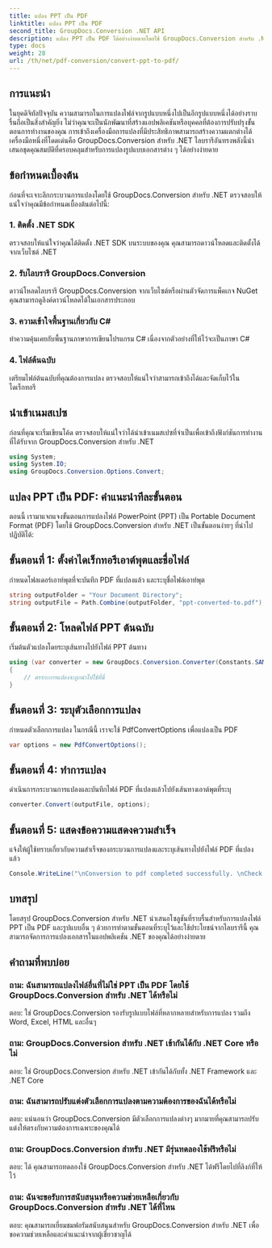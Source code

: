 ```yaml
---
title: แปลง PPT เป็น PDF
linktitle: แปลง PPT เป็น PDF
second_title: GroupDocs.Conversion .NET API
description: แปลง PPT เป็น PDF ได้อย่างง่ายดายโดยใช้ GroupDocs.Conversion สำหรับ .NET เพลิดเพลินกับการแปลงเอกสารอย่างราบรื่นด้วยตัวเลือกที่ปรับแต่งได้
type: docs
weight: 28
url: /th/net/pdf-conversion/convert-ppt-to-pdf/
---
```

## การแนะนำ
ในยุคดิจิทัลปัจจุบัน ความสามารถในการแปลงไฟล์จากรูปแบบหนึ่งไปเป็นอีกรูปแบบหนึ่งได้อย่างราบรื่นถือเป็นสิ่งสำคัญยิ่ง ไม่ว่าคุณจะเป็นนักพัฒนาที่สร้างแอปพลิเคชันหรือบุคคลที่ต้องการปรับปรุงขั้นตอนการทำงานของคุณ การเข้าถึงเครื่องมือการแปลงที่มีประสิทธิภาพสามารถสร้างความแตกต่างได้ เครื่องมือหนึ่งที่โดดเด่นคือ GroupDocs.Conversion สำหรับ .NET ไลบรารีอันทรงพลังนี้นำเสนอชุดคุณสมบัติที่ครอบคลุมสำหรับการแปลงรูปแบบเอกสารต่าง ๆ ได้อย่างง่ายดาย
## ข้อกำหนดเบื้องต้น
ก่อนที่จะเจาะลึกกระบวนการแปลงโดยใช้ GroupDocs.Conversion สำหรับ .NET ตรวจสอบให้แน่ใจว่าคุณมีข้อกำหนดเบื้องต้นต่อไปนี้:
### 1. ติดตั้ง .NET SDK
ตรวจสอบให้แน่ใจว่าคุณได้ติดตั้ง .NET SDK บนระบบของคุณ คุณสามารถดาวน์โหลดและติดตั้งได้จากเว็บไซต์ .NET
### 2. รับไลบรารี GroupDocs.Conversion
ดาวน์โหลดไลบรารี GroupDocs.Conversion จากเว็บไซต์หรือผ่านตัวจัดการแพ็คเกจ NuGet คุณสามารถดูลิงค์ดาวน์โหลดได้ในเอกสารประกอบ
### 3. ความเข้าใจพื้นฐานเกี่ยวกับ C#
ทำความคุ้นเคยกับพื้นฐานภาษาการเขียนโปรแกรม C# เนื่องจากตัวอย่างที่ให้ไว้จะเป็นภาษา C#
### 4. ไฟล์ต้นฉบับ
เตรียมไฟล์ต้นฉบับที่คุณต้องการแปลง ตรวจสอบให้แน่ใจว่าสามารถเข้าถึงได้และจัดเก็บไว้ในไดเร็กทอรี

## นำเข้าเนมสเปซ
ก่อนที่คุณจะเริ่มเขียนโค้ด ตรวจสอบให้แน่ใจว่าได้นำเข้าเนมสเปซที่จำเป็นเพื่อเข้าถึงฟังก์ชันการทำงานที่ได้รับจาก GroupDocs.Conversion สำหรับ .NET
```csharp
using System;
using System.IO;
using GroupDocs.Conversion.Options.Convert;
```
## แปลง PPT เป็น PDF: คำแนะนำทีละขั้นตอน
ตอนนี้ เรามาแจกแจงขั้นตอนการแปลงไฟล์ PowerPoint (PPT) เป็น Portable Document Format (PDF) โดยใช้ GroupDocs.Conversion สำหรับ .NET เป็นขั้นตอนง่ายๆ ที่นำไปปฏิบัติได้:
## ขั้นตอนที่ 1: ตั้งค่าไดเร็กทอรีเอาต์พุตและชื่อไฟล์
กำหนดโฟลเดอร์เอาท์พุตที่จะบันทึก PDF ที่แปลงแล้ว และระบุชื่อไฟล์เอาท์พุต
```csharp
string outputFolder = "Your Document Directory";
string outputFile = Path.Combine(outputFolder, "ppt-converted-to.pdf");
```
## ขั้นตอนที่ 2: โหลดไฟล์ PPT ต้นฉบับ
เริ่มต้นตัวแปลงโดยระบุเส้นทางไปยังไฟล์ PPT ต้นทาง
```csharp
using (var converter = new GroupDocs.Conversion.Converter(Constants.SAMPLE_PPT))
{
    // ตรรกะการแปลงจะถูกนำไปใช้ที่นี่
}
```
## ขั้นตอนที่ 3: ระบุตัวเลือกการแปลง
กำหนดตัวเลือกการแปลง ในกรณีนี้ เราจะใช้ PdfConvertOptions เพื่อแปลงเป็น PDF
```csharp
var options = new PdfConvertOptions();
```
## ขั้นตอนที่ 4: ทำการแปลง
ดำเนินการกระบวนการแปลงและบันทึกไฟล์ PDF ที่แปลงแล้วไปยังเส้นทางเอาต์พุตที่ระบุ
```csharp
converter.Convert(outputFile, options);
```
## ขั้นตอนที่ 5: แสดงข้อความแสดงความสำเร็จ
แจ้งให้ผู้ใช้ทราบเกี่ยวกับความสำเร็จของกระบวนการแปลงและระบุเส้นทางไปยังไฟล์ PDF ที่แปลงแล้ว
```csharp
Console.WriteLine("\nConversion to pdf completed successfully. \nCheck output in {0}", outputFolder);
```

## บทสรุป
โดยสรุป GroupDocs.Conversion สำหรับ .NET นำเสนอโซลูชันที่ราบรื่นสำหรับการแปลงไฟล์ PPT เป็น PDF และรูปแบบอื่น ๆ ด้วยการทำตามขั้นตอนที่ระบุไว้และใช้ประโยชน์จากไลบรารีนี้ คุณสามารถจัดการการแปลงเอกสารในแอปพลิเคชัน .NET ของคุณได้อย่างง่ายดาย
## คำถามที่พบบ่อย
### ถาม: ฉันสามารถแปลงไฟล์อื่นที่ไม่ใช่ PPT เป็น PDF โดยใช้ GroupDocs.Conversion สำหรับ .NET ได้หรือไม่
ตอบ: ใช่ GroupDocs.Conversion รองรับรูปแบบไฟล์ที่หลากหลายสำหรับการแปลง รวมถึง Word, Excel, HTML และอื่นๆ
### ถาม: GroupDocs.Conversion สำหรับ .NET เข้ากันได้กับ .NET Core หรือไม่
ตอบ: ใช่ GroupDocs.Conversion สำหรับ .NET เข้ากันได้กับทั้ง .NET Framework และ .NET Core
### ถาม: ฉันสามารถปรับแต่งตัวเลือกการแปลงตามความต้องการของฉันได้หรือไม่
ตอบ: แน่นอนว่า GroupDocs.Conversion มีตัวเลือกการแปลงต่างๆ มากมายที่คุณสามารถปรับแต่งให้ตรงกับความต้องการเฉพาะของคุณได้
### ถาม: GroupDocs.Conversion สำหรับ .NET มีรุ่นทดลองใช้ฟรีหรือไม่
ตอบ: ได้ คุณสามารถทดลองใช้ GroupDocs.Conversion สำหรับ .NET ได้ฟรีโดยไปที่ลิงก์ที่ให้ไว้
### ถาม: ฉันจะขอรับการสนับสนุนหรือความช่วยเหลือเกี่ยวกับ GroupDocs.Conversion สำหรับ .NET ได้ที่ไหน
ตอบ: คุณสามารถเยี่ยมชมฟอรัมสนับสนุนสำหรับ GroupDocs.Conversion สำหรับ .NET เพื่อขอความช่วยเหลือและคำแนะนำจากผู้เชี่ยวชาญได้